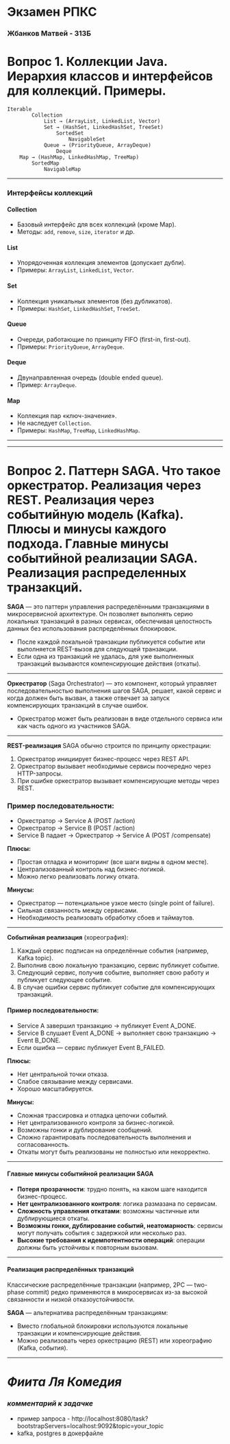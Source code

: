 # Экзамен РПКС
### Жбанков Матвей - 313Б
# Вопрос 1. Коллекции Java. Иерархия классов и интерфейсов для коллекций. Примеры.
```text
Iterable
        Collection
            List → (ArrayList, LinkedList, Vector)
            Set → (HashSet, LinkedHashSet, TreeSet)
                SortedSet
                    NavigableSet
            Queue → (PriorityQueue, ArrayDeque)
                Deque
    Map → (HashMap, LinkedHashMap, TreeMap)
        SortedMap
            NavigableMap
```

---
### Интерфейсы коллекций

#### Collection

- Базовый интерфейс для всех коллекций (кроме Map).
- Методы: `add`, `remove`, `size`, `iterator` и др.

#### List

- Упорядоченная коллекция элементов (допускает дубли).
- Примеры: `ArrayList`, `LinkedList`, `Vector`.

#### Set

- Коллекция уникальных элементов (без дубликатов).
- Примеры: `HashSet`, `LinkedHashSet`, `TreeSet`.

#### Queue

- Очереди, работающие по принципу FIFO (first-in, first-out).
- Примеры: `PriorityQueue`, `ArrayDeque`.

#### Deque

- Двунаправленная очередь (double ended queue).
- Пример: `ArrayDeque`.

#### Map

- Коллекция пар «ключ-значение».
- Не наследует `Collection`.
- Примеры: `HashMap`, `TreeMap`, `LinkedHashMap`.

___
___

# Вопрос 2. Паттерн SAGA. Что такое оркестратор. Реализация через REST. Реализация через событийную модель (Kafka). Плюсы и минусы каждого подхода. Главные минусы событийной реализации SAGA. Реализация распределенных транзакций.

**SAGA** — это паттерн управления распределёнными транзакциями в микросервисной архитектуре. Он позволяет выполнять серию локальных транзакций в разных сервисах, обеспечивая целостность данных без использования распределённых блокировок.

- После каждой локальной транзакции публикуется событие или выполняется REST-вызов для следующей транзакции.
- Если одна из транзакций не удалась, для уже выполненных транзакций вызываются компенсирующие действия (откаты).

---

**Оркестратор** (Saga Orchestrator) — это компонент, который управляет последовательностью выполнения шагов SAGA, решает, какой сервис и когда должен быть вызван, а также отвечает за запуск компенсирующих транзакций в случае ошибок.

- Оркестратор может быть реализован в виде отдельного сервиса или как часть одного из участников SAGA.

---

**REST-реализация** SAGA обычно строится по принципу оркестрации:

1. Оркестратор инициирует бизнес-процесс через REST API.
2. Оркестратор вызывает необходимые сервисы поочередно через HTTP-запросы.
3. При ошибке оркестратор вызывает компенсирующие методы через REST.

### Пример последовательности:
- Оркестратор → Service A (POST /action)
- Оркестратор → Service B (POST /action)
- Service B падает → Оркестратор → Service A (POST /compensate)

**Плюсы:**
- Простая отладка и мониторинг (все шаги видны в одном месте).
- Централизованный контроль над бизнес-логикой.
- Можно легко реализовать логику отката.

**Минусы:**
- Оркестратор — потенциальное узкое место (single point of failure).
- Сильная связанность между сервисами.
- Необходимость реализовать обработку сбоев и таймаутов.

---

**Событийная реализация** (хореография):

1. Каждый сервис подписан на определённые события (например, Kafka topic).
2. Выполнив свою локальную транзакцию, сервис публикует событие.
3. Следующий сервис, получив событие, выполняет свою работу и публикует следующее событие.
4. В случае ошибки сервис публикует событие для компенсирующих транзакций.

#### Пример последовательности:
- Service A завершил транзакцию → публикует Event A_DONE.
- Service B слушает Event A_DONE → выполняет свою транзакцию → Event B_DONE.
- Если ошибка — сервис публикует Event B_FAILED.

**Плюсы:**
- Нет центральной точки отказа.
- Слабое связывание между сервисами.
- Хорошо масштабируется.

**Минусы:**
- Сложная трассировка и отладка цепочки событий.
- Нет централизованного контроля за бизнес-логикой.
- Возможны гонки и дублирование сообщений.
- Сложно гарантировать последовательность выполнения и согласованность.
- Откаты могут быть реализованы не полностью или некорректно.

---

#### Главные минусы событийной реализации SAGA

- **Потеря прозрачности**: трудно понять, на каком шаге находится бизнес-процесс.
- **Нет централизованного контроля**: логика размазана по сервисам.
- **Сложность управления откатами**: возможны частичные или дублирующиеся откаты.
- **Возможны гонки, дублирование событий, неатомарность**: сервисы могут получать события с задержкой или несколько раз.
- **Высокие требования к идемпотентности операций**: операции должны быть устойчивы к повторным вызовам.

---

#### Реализация распределённых транзакций

Классические распределённые транзакции (например, 2PC — two-phase commit) редко применяются в микросервисах из-за высокой связанности и низкой отказоустойчивости.

**SAGA** — альтернатива распределённым транзакциям:

- Вместо глобальной блокировки используются локальные транзакции и компенсирующие действия.
- Можно реализовать через оркестрацию (REST) или хореографию (Kafka, события).

---

# *Фиита Ля Комедия*

### *комментарий к задачке*
- пример запроса - http://localhost:8080/task?bootstrapServers=localhost:9092&topic=your_topic
- kafka, postgres в докерфайле